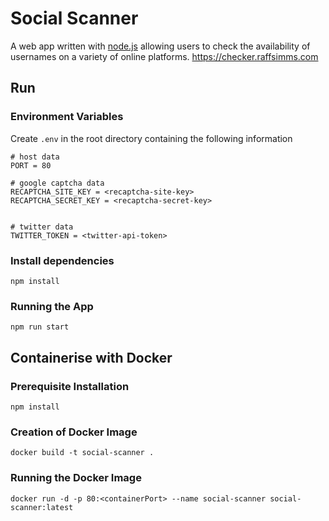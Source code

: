 # Social Scanner
 A web app written with [node.js](https://nodejs.org/en/) allowing users to check the availability of usernames on a variety of online platforms.
 https://checker.raffsimms.com

## Run

### Environment Variables
Create `.env` in the root directory containing the following information
```
# host data
PORT = 80

# google captcha data
RECAPTCHA_SITE_KEY = <recaptcha-site-key>
RECAPTCHA_SECRET_KEY = <recaptcha-secret-key>


# twitter data
TWITTER_TOKEN = <twitter-api-token>
```

### Install dependencies

`npm install`

### Running the App


`npm run start`

## Containerise with Docker

### Prerequisite Installation
`npm install`

### Creation of Docker Image
`docker build -t social-scanner .`

### Running the Docker Image
`docker run -d -p 80:<containerPort> --name social-scanner social-scanner:latest`